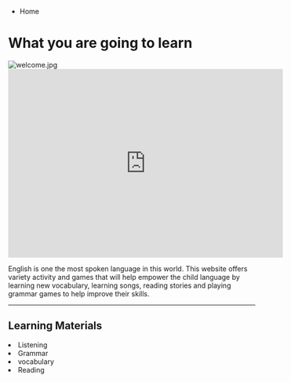 
<ul class="breadcrumb">
  <li>Home</li>
</ul>

<h1> What you are going to learn</h1>



<img src="/rfuddin/ABCLearnEnglishwithme/blob/master/img/welcome.jpg?raw=true" alt="welcome.jpg">


 
<iframe src="https://archive.org/embed/AUDIO1_20171122" width="560" height="384" frameborder="0" webkitallowfullscreen="true" mozallowfullscreen="true" allowfullscreen></iframe>

<p>English is one the most spoken language in this world. This website offers variety activity and games that will help empower the child language by learning new vocabulary, learning songs, reading stories and playing grammar games to help improve their skills.   </p>

<hr>
<h2>Learning Materials </h2>

 <li>Listening
 <li>Grammar
 <li>vocabulary 
<li>Reading   



  
 
 
 
  

  

 
  






